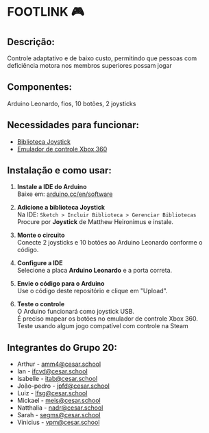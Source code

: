 # FOOTLINK 🎮

## Descrição:

Controle adaptativo e de baixo custo,  permitindo que pessoas com deficiência motora nos membros superiores possam jogar

## Componentes:

Arduino Leonardo, fios, 10 botões, 2 joysticks 

## Necessidades para funcionar:

- [Biblioteca Joystick](https://github.com/MHeironimus/ArduinoJoystickLibrary)
- [Emulador de controle Xbox 360](https://www.x360ce.com)

## Instalação e como usar:

1. **Instale a IDE do Arduino**  
   Baixe em: [arduino.cc/en/software](https://www.arduino.cc/en/software)

2. **Adicione a biblioteca Joystick**  
   Na IDE: `Sketch > Incluir Biblioteca > Gerenciar Bibliotecas`  
   Procure por **Joystick** de Matthew Heironimus e instale.

3. **Monte o circuito**  
   Conecte 2 joysticks e 10 botões ao Arduino Leonardo conforme o código.

4. **Configure a IDE**  
   Selecione a placa **Arduino Leonardo** e a porta correta.

5. **Envie o código para o Arduino**  
   Use o código deste repositório e clique em "Upload".

6. **Teste o controle**  
   O Arduino funcionará como joystick USB.  
   É preciso mapear os botões no emulador de controle Xbox 360.  
   Teste usando algum jogo compatível com controle na Steam

## Integrantes do Grupo 20:

- Arthur - amm4@cesar.school
- Ian - ifcvd@cesar.school
- Isabelle - itab@cesar.school
- João-pedro - jpfd@cesar.school
- Luiz - lfsg@cesar.school
- Mickael - meis@cesar.school
- Natthalia - nadr@cesar.school
- Sarah - segms@cesar.school
- Vinicius - vpm@cesar.school

